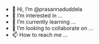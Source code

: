 - 👋 Hi, I’m @prasannaduddela
- 👀 I’m interested in ...
- 🌱 I’m currently learning ...
- 💞️ I’m looking to collaborate on ...
- 📫 How to reach me ...

<!---
prasannaduddela/prasannaduddela is a ✨ special ✨ repository because its `README.md` (this file) appears on your GitHub profile.
You can click the Preview link to take a look at your changes.
--->
